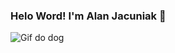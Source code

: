 ### Helo Word! I'm Alan Jacuniak 👋

![Gif do dog](https://media1.giphy.com/media/v1.Y2lkPTc5MGI3NjExdmRnNGxzdWlkaHlvaWt0NWdybnh4cTdkZTR5aXk0YjQ3b2dsMTRxNyZlcD12MV9pbnRlcm5hbF9naWZfYnlfaWQmY3Q9Zw/Yx5ns1mSPBle0/giphy.webp)

<!--
**AlanJacuniak/AlanJacuniak** is a ✨ _special_ ✨ repository because its `README.md` (this file) appears on your GitHub profile.

Here are some ideas to get you started:

- 🔭 I’m currently working on ...
- 🌱 I’m currently learning ...
- 👯 I’m looking to collaborate on ...
- 🤔 I’m looking for help with ...
- 💬 Ask me about ...
- 📫 How to reach me: ...
- 😄 Pronouns: ...
- ⚡ Fun fact: ...
-->
